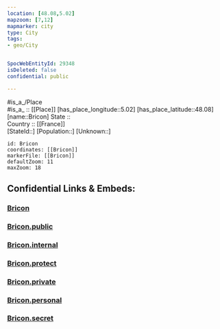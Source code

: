 ```yaml
---
location: [48.08,5.02] 
mapzoom: [7,12] 
mapmarker: city 
type: City
tags:
- geo/City


SpocWebEntityId: 29348
isDeleted: false
confidential: public

---
```

#is_a_/Place  
#is_a_ :: [[Place]] 
[has_place_longitude::5.02] 
[has_place_latitude::48.08] 
[name::Bricon] 
State ::  
Country :: [[France]]  
[StateId::] 
[Population::] 
[Unknown::] 


```leaflet
id: Bricon
coordinates: [[Bricon]] 
markerFile: [[Bricon]] 
defaultZoom: 11 
maxZoom: 18
```


## Confidential Links & Embeds: 

### [Bricon](/_Standards/Earth/Continent/Europe/Europe~West/France/regions~France/Grand_Est/departments~Grand_Est/Haute-Marne/communes~Haute-Marne/Chaumont/cities~Chaumont/Bricon.md) 

### [Bricon.public](/_public/Earth/Continent/Europe/Europe~West/France/regions~France/Grand_Est/departments~Grand_Est/Haute-Marne/communes~Haute-Marne/Chaumont/cities~Chaumont/Bricon.public.md) 

### [Bricon.internal](/_internal/Earth/Continent/Europe/Europe~West/France/regions~France/Grand_Est/departments~Grand_Est/Haute-Marne/communes~Haute-Marne/Chaumont/cities~Chaumont/Bricon.internal.md) 

### [Bricon.protect](/_protect/Earth/Continent/Europe/Europe~West/France/regions~France/Grand_Est/departments~Grand_Est/Haute-Marne/communes~Haute-Marne/Chaumont/cities~Chaumont/Bricon.protect.md) 

### [Bricon.private](/_private/Earth/Continent/Europe/Europe~West/France/regions~France/Grand_Est/departments~Grand_Est/Haute-Marne/communes~Haute-Marne/Chaumont/cities~Chaumont/Bricon.private.md) 

### [Bricon.personal](/_personal/Earth/Continent/Europe/Europe~West/France/regions~France/Grand_Est/departments~Grand_Est/Haute-Marne/communes~Haute-Marne/Chaumont/cities~Chaumont/Bricon.personal.md) 

### [Bricon.secret](/_secret/Earth/Continent/Europe/Europe~West/France/regions~France/Grand_Est/departments~Grand_Est/Haute-Marne/communes~Haute-Marne/Chaumont/cities~Chaumont/Bricon.secret.md)

